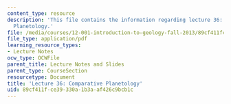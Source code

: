 ```yaml
---
content_type: resource
description: 'This file contains the information regarding lecture 36: Comparative
  Planetology.'
file: /media/courses/12-001-introduction-to-geology-fall-2013/89cf411fce39330a1b3aaf426c9bcb1c_MIT12_001F13_Lec36Slides.pdf
file_type: application/pdf
learning_resource_types:
- Lecture Notes
ocw_type: OCWFile
parent_title: Lecture Notes and Slides
parent_type: CourseSection
resourcetype: Document
title: 'Lecture 36: Comparative Planetology'
uid: 89cf411f-ce39-330a-1b3a-af426c9bcb1c
---
```

